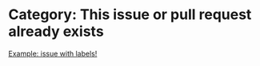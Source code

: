 

# Category: This issue or pull request already exists


[Example: issue with labels!](7-issue-with-labels.md)
